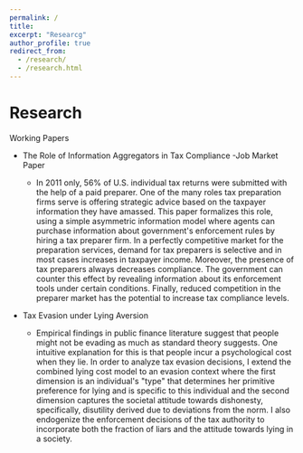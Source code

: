 ```yaml
---
permalink: /
title:
excerpt: "Researcg"
author_profile: true
redirect_from: 
  - /research/
  - /research.html
---
```


Research
======
Working Papers

* The Role of Information Aggregators in Tax Compliance -Job Market Paper

	* In 2011 only, 56% of U.S. individual tax returns were submitted with the help of a paid preparer. One of the many roles tax preparation firms serve is offering strategic advice based on the taxpayer information they have amassed. This paper formalizes this role, using a simple asymmetric information model where agents can purchase information about government's enforcement rules by hiring a tax preparer firm. In a perfectly competitive market for the preparation services, demand for tax preparers is selective and in most cases increases in taxpayer income. Moreover, the presence of tax preparers always decreases compliance. The government can counter this effect by revealing information about its enforcement tools under certain conditions. Finally, reduced competition in the preparer market has the potential to increase tax compliance levels.

* Tax Evasion under Lying Aversion
	* Empirical findings in public finance literature suggest that people might not be evading as much as standard theory suggests. One intuitive explanation for this is that people incur a psychological cost when they lie. In order to analyze tax evasion decisions, I extend the combined lying cost model to an evasion context where the first dimension is an individual's "type" that determines her primitive preference for lying and is specific to this individual and the second dimension captures the societal attitude towards dishonesty, specifically, disutility derived due to deviations from the norm. I also endogenize the enforcement decisions of the tax authority to incorporate both the fraction of liars and the attitude towards lying in a society.
